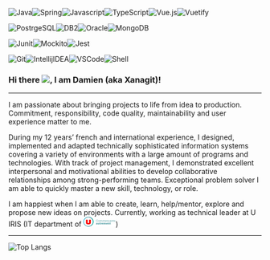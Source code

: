 <img alt="Java" src="https://img.shields.io/badge/-Java-red?&style=for-the-badge&logo=java&logoColor=white"/><img alt="Spring" src="https://img.shields.io/badge/-Spring-6DB33F?&style=for-the-badge&logo=spring&logoColor=white" /><img alt="Javascript" src="https://img.shields.io/badge/-Javascript-F7DF1E?&style=for-the-badge&logo=javascript&logoColor=white" /><img alt="TypeScript" src="https://img.shields.io/badge/-Typescript-blue?&style=for-the-badge&logo=typescript&logoColor=white" /><img alt="Vue.js" src="https://img.shields.io/badge/-Vue.js-4eba88?&style=for-the-badge&logo=Vue.js&logoColor=white" /><img alt="Vuetify" src="https://img.shields.io/badge/-Vuetify-77C0F7?&style=for-the-badge&logo=vuetify&logoColor=white" />

<img alt="PostrgeSQL" src="https://img.shields.io/badge/Database-Postgres%20SQL-336791?&style=for-the-badge&logo=PostgreSQL"/><img alt="DB2" src="https://img.shields.io/badge/Database-DB2-000000?&style=for-the-badge"/><img alt="Oracle" src="https://img.shields.io/badge/Database-Oracle-red?&style=for-the-badge&logo=Oracle&logoColor=white"/><img alt="MongoDB" src="https://img.shields.io/badge/Database-Mongo%20DB-47A248?&style=for-the-badge&logo=MongoDB&logoColor=white"/>


<img alt="Junit" src="https://img.shields.io/badge/Testing-Junit-4e9a06?&style=for-the-badge"/><img alt="Mockito" src="https://img.shields.io/badge/Testing-Mockito-020202?&style=for-the-badge"/><img alt="Jest" src="https://img.shields.io/badge/Testing-Jest-C21325?&style=for-the-badge&logo=Jest&logoColor=white"/>

<img alt="Git" src="https://img.shields.io/badge/Tools-Git-F05032?&style=for-the-badge&logo=Git&logoColor=white"/><img alt="IntellijIDEA" src="https://img.shields.io/badge/Tools-Intellij-000000?&style=for-the-badge&logo=Intellij%20IDEA&logoColor=white"/><img alt="VSCode" src="https://img.shields.io/badge/Tools-VS%20Code-007ACC?&style=for-the-badge&logo=Visual%20Studio%20Code&logoColor=white"/><img alt="Shell" src="https://img.shields.io/badge/Tools-Shell-4EAA25?&style=for-the-badge&logo=GNU%20Bash&logoColor=white"/>





### Hi there <img src="https://raw.githubusercontent.com/MartinHeinz/MartinHeinz/master/wave.gif" width="30px">, I am Damien (aka Xanagit)!

---

I am passionate about bringing projects to life from idea to production. Commitment,
responsibility, code quality, maintainability and user experience matter to me.

During my 12 years’ french and international experience, I designed, implemented and
adapted technically sophisticated information systems covering a variety of environments
with a large amount of programs and technologies. With track of project management, I
demonstrated excellent interpersonal and motivational abilities to develop collaborative
relationships among strong-performing teams. Exceptional problem solver I am able to
quickly master a new skill, technology, or role.

I am happiest when I am able to create, learn, help/mentor, explore and propose new ideas
on projects. Currently, working as technical leader at U IRIS (IT department of
[![Magasins U IT Department](res/u-commercants-autrement.png)](https://www.magasins-u.com/accueil))

---

![Top Langs](https://github-readme-stats.vercel.app/api/top-langs/?username=xanagit)



<!--
**xanagit/xanagit** is a ✨ _special_ ✨ repository because its `README.md` (this file) appears on your GitHub profile.

Here are some ideas to get you started:

- 🔭 I’m currently working on ...
- 🌱 I’m currently learning ...
- 👯 I’m looking to collaborate on ...
- 🤔 I’m looking for help with ...
- 💬 Ask me about ...
- 📫 How to reach me: ...
- 😄 Pronouns: ...
- ⚡ Fun fact: ...
-->
